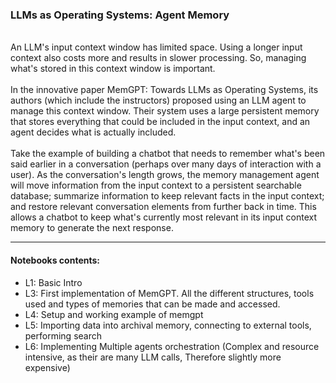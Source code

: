 ### LLMs as Operating Systems: Agent Memory
\
An LLM's input context window has limited space. Using a longer input context also costs more and results in slower processing. So, managing what's stored in this context window is important. \
\
In the innovative paper MemGPT: Towards LLMs as Operating Systems, its authors (which include the instructors) proposed using an LLM agent to manage this context window. Their system uses a large persistent memory that stores everything that could be included in the input context, and  an agent decides   what is actually included. \
\
Take the example of building a chatbot that needs to remember what's been said earlier in a conversation (perhaps over many days of interaction with a user). As the conversation's length grows, the memory management agent will move information from the input context to a persistent searchable database; summarize information to keep relevant facts in the input context; and restore relevant conversation elements from further back in time. This allows a chatbot to keep what's currently most relevant in its input context memory to generate the next response.

---------
#### Notebooks contents:

- L1: Basic Intro
- L3: First implementation of MemGPT. All the different structures, tools used and types of memories that can be made and accessed.
- L4: Setup and working example of memgpt
- L5: Importing data into archival memory, connecting to external tools, performing search
- L6: Implementing Multiple agents orchestration (Complex and resource intensive, as their are many LLM calls, Therefore slightly more expensive)